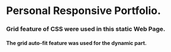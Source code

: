 # Personal Responsive Portfolio.
### Grid feature of CSS were used in this static Web Page.
#### The grid auto-fit feature was used for the dynamic part.

